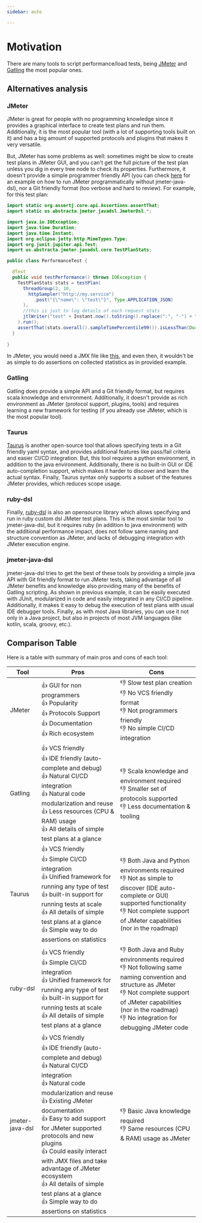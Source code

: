 ```yaml
---
sidebar: auto

---
```


# Motivation

There are many tools to script performance/load tests, being [JMeter](http://jmeter.apache.org/) and [Gatling](https://gatling.io/) the most popular ones.

## Alternatives analysis

### JMeter

JMeter is great for people with no programming knowledge since it provides a graphical interface to create test plans and run them. Additionally, it is the most popular tool (with a lot of supporting tools built on it) and has a big amount of supported protocols and plugins that makes it very versatile.

But, JMeter has some problems as well: sometimes might be slow to create test plans in JMeter GUI, and you can't get the full picture of the test plan unless you dig in every tree node to check its properties. Furthermore, it doesn't provide a simple programmer friendly API (you can check [here](https://www.blazemeter.com/blog/5-ways-launch-jmeter-test-without-using-jmeter-gui/) for an example on how to run JMeter programmatically without jmeter-java-dsl), nor a Git friendly format (too verbose and hard to review). For example, for this test plan:

```java
import static org.assertj.core.api.Assertions.assertThat;
import static us.abstracta.jmeter.javadsl.JmeterDsl.*;

import java.io.IOException;
import java.time.Duration;
import java.time.Instant;
import org.eclipse.jetty.http.MimeTypes.Type;
import org.junit.jupiter.api.Test;
import us.abstracta.jmeter.javadsl.core.TestPlanStats;

public class PerformanceTest {

  @Test
  public void testPerformance() throws IOException {
    TestPlanStats stats = testPlan(
      threadGroup(2, 10,
        httpSampler("http://my.service")
          .post("{\"name\": \"test\"}", Type.APPLICATION_JSON)
      ),
      //this is just to log details of each request stats
      jtlWriter("test" + Instant.now().toString().replace(":", "-") + ".jtl")
    ).run();
    assertThat(stats.overall().sampleTimePercentile99()).isLessThan(Duration.ofSeconds(5));
  }
  
}
```

In JMeter, you would need a JMX file like [this](../../docs/motivation/sample.jmx), and even then, it wouldn't be as simple to do assertions on collected statistics as in provided example.

### Gatling

Gatling does provide a simple API and a Git friendly format, but requires scala knowledge and environment. Additionally, it doesn't provide as rich environment as JMeter (protocol support, plugins, tools) and requires learning a new framework for testing (if you already use JMeter, which is the most popular tool).

### Taurus

[Taurus](https://gettaurus.org/) is another open-source tool that allows specifying tests in a Git friendly yaml syntax, and provides additional features like pass/fail criteria and easier CI/CD integration. But, this tool requires a python environment, in addition to the java environment. Additionally, there is no built-in GUI or IDE auto-completion support, which makes it harder to discover and learn the actual syntax. Finally, Taurus syntax only supports a subset of the features JMeter provides, which reduces scope usage.

### ruby-dsl

Finally, [ruby-dsl](https://github.com/flood-io/ruby-jmeter) is also an opensource library which allows specifying and run in ruby custom dsl JMeter test plans. This is the most similar tool to jmeter-java-dsl, but it requires ruby (in addition to java environment) with the additional performance impact, does not follow same naming and structure convention as JMeter, and lacks of debugging integration with JMeter execution engine.

### jmeter-java-dsl

jmeter-java-dsl tries to get the best of these tools by providing a simple java API with Git friendly format to run JMeter tests, taking advantage of all JMeter benefits and knowledge also providing many of the benefits of Gatling scripting.
As shown in previous example, it can be easily executed with JUnit, modularized in code and easily integrated in any CI/CD pipeline. Additionally, it makes it easy to debug the execution of test plans with usual IDE debugger tools. Finally, as with most Java libraries, you can use it not only in a Java project, but also in projects of most JVM languages (like kotlin, scala, groovy, etc.).

## Comparison Table

Here is a table with summary of main pros and cons of each tool:

|Tool|Pros|Cons|
|----|----|----|
|JMeter| 👍 GUI for non programmers<br/>👍 Popularity<br/>👍 Protocols Support<br/>👍 Documentation<br/>👍 Rich ecosystem|👎 Slow test plan creation<br/>👎 No VCS friendly format<br/>👎 Not programmers friendly<br/>👎 No simple CI/CD integration|
|Gatling| 👍 VCS friendly<br/>👍 IDE friendly (auto-complete and debug)<br/>👍 Natural CI/CD integration<br/>👍 Natural code modularization and reuse<br/>👍 Less resources (CPU & RAM) usage<br/>👍 All details of simple test plans at a glance|👎 Scala knowledge and environment required<br/>👎 Smaller set of protocols supported<br/>👎 Less documentation & tooling|
|Taurus| 👍 VCS friendly<br/>👍 Simple CI/CD integration<br/>👍 Unified framework for running any type of test<br/>👍 built-in support for running tests at scale<br/>👍 All details of simple test plans at a glance<br/>👍 Simple way to do assertions on statistics|👎 Both Java and Python environments required<br/>👎 Not as simple to discover (IDE auto-complete or GUI) supported functionality<br/>👎 Not complete support of JMeter capabilities (nor in the roadmap)|
|ruby-dsl| 👍 VCS friendly<br/>👍 Simple CI/CD integration<br/>👍 Unified framework for running any type of test<br/>👍 built-in support for running tests at scale<br/>👍 All details of simple test plans at a glance|👎 Both Java and Ruby environments required<br/>👎 Not following same naming convention and structure as JMeter<br/>👎 Not complete support of JMeter capabilities (nor in the roadmap)<br/>👎 No integration for debugging JMeter code|
|jmeter-java-dsl| 👍 VCS friendly<br/>👍 IDE friendly (auto-complete and debug)<br/>👍 Natural CI/CD integration<br/>👍 Natural code modularization and reuse<br/>👍 Existing JMeter documentation<br/>👍 Easy to add support for JMeter supported protocols and new plugins<br/>👍 Could easily interact with JMX files and take advantage of JMeter ecosystem<br/>👍 All details of simple test plans at a glance<br/>👍 Simple way to do assertions on statistics|👎 Basic Java knowledge required<br/>👎 Same resources (CPU & RAM) usage as JMeter|
